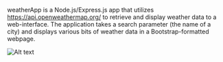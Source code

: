 weatherApp is a Node.js/Express.js app that utilizes https://api.openweathermap.org/ to retrieve and display weather data to a web-interface. The application takes a search parameter (the name of a city) and displays various bits of weather data in a Bootstrap-formatted webpage.

![Alt text]([/relative/path/to/img.jpg](https://github.com/IanHefflefinger/weatherApp/blob/main/screenshotWeatherApp.jpg)?raw=true "WeatherApp")
